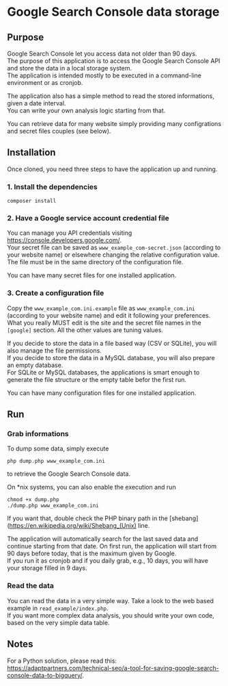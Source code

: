 # Google Search Console data storage #

## Purpose ##
Google Search Console let you access data not older than 90 days.  
The purpose of this application is to access the Google Search Console API and store the data in a local storage system.  
The application is intended mostly to be executed in a command-line environment or as cronjob.

The application also has a simple method to read the stored informations, given a date interval.  
You can write your own analysis logic starting from that.

You can retrieve data for many website simply providing many configrations and secret files couples (see below).

## Installation ##
Once cloned, you need three steps to have the application up and running.

### 1. Install the dependencies ###
    composer install

### 2. Have a Google service account credential file ###
You can manage you API credentials visiting <https://console.developers.google.com/>.  
Your secret file can be saved as `www_example_com-secret.json` (according to your website name) or elsewhere changing the relative configuration value. The file must be in the same directory of the configuration file.

You can have many secret files for one installed application.

### 3. Create a configuration file ###
Copy the `www_example_com.ini.example` file as `www_example_com.ini` (according to your website name) and edit it following your preferences.  
What you really MUST edit is the site and the secret file names in the `[google]` section. All the other values are tuning values.

If you decide to store the data in a file based way (CSV or SQLite), you will also manage the file permissions.  
If you decide to store the data in a MySQL database, you will also prepare an empty database.  
For SQLite or MySQL databases, the applications is smart enough to generate the file structure or the empty table befor the first run.  

You can have many configuration files for one installed application.

## Run ##

### Grab informations ###
To dump some data, simply execute

    php dump.php www_example_com.ini

to retrieve the Google Search Console data.

On *nix systems, you can also enable the execution and run

    chmod +x dump.php
    ./dump.php www_example_com.ini

If you want that, double check the PHP binary path in the [shebang](https://en.wikipedia.org/wiki/Shebang_(Unix) line.

The application will automatically search for the last saved data and continue starting from that date. On first run, the application will start from 90 days before today, that is the maximum given by Google.  
If you run it as cronjob and if you daily grab, e.g., 10 days, you will have your storage filled in 9 days.

### Read the data ###

You can read the data in a very simple way. Take a look to the web based example in `read_example/index.php`.  
If you want more complex data analysis, you should write your own code, based on the very simple data table.

## Notes ##

For a Python solution, please read this: <https://adaptpartners.com/technical-seo/a-tool-for-saving-google-search-console-data-to-bigquery/>.
